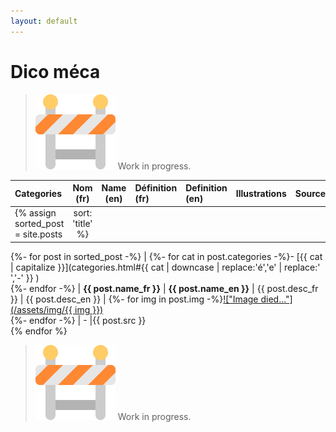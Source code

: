 ```yaml
---
layout: default
---
```


# Dico méca

> ![WIP](/assets/img/wip.png) Work in progress.


| **Categories** | **Nom (fr)** | **Name (en)** | **Définition (fr)** | **Definition (en)** | **Illustrations** | **Sources** |
| :--- | :---: | :---: | :--- | :--- | :---: | --- |
{% assign sorted_post = site.posts | sort: 'title' %}
{%- for post in sorted_post -%}
    | {%- for cat in post.categories -%}- [{{ cat | capitalize }}](categories.html#{{ cat | downcase | replace:'é','e' | replace:' ','-' }} )<br />{%- endfor -%} | **{{ post.name_fr }}** | **{{ post.name_en }}** | {{ post.desc_fr }} | {{ post.desc_en }} | <a name="{{ post.title | downcase | replace:'é','e' | replace:' ','_' | replace:',','-' }}"></a>{%- for img in post.img -%}<a href="{{ img }}" target="new">!["Image died..."](/assets/img/{{ img }})</a><br />{%- endfor -%} | - |{{ post.src }}<br />
{% endfor %}

> ![WIP](/assets/img/wip.png) Work in progress.